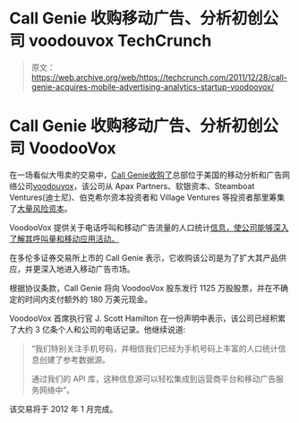 # Call Genie 收购移动广告、分析初创公司 voodouvox TechCrunch

> 原文：<https://web.archive.org/web/https://techcrunch.com/2011/12/28/call-genie-acquires-mobile-advertising-analytics-startup-voodoovox/>

# Call Genie 收购移动广告、分析初创公司 VoodooVox

在一场看似大甩卖的交易中，[Call Genie](https://web.archive.org/web/20221006164026/http://www.crunchbase.com/company/call-genie)[收购了](https://web.archive.org/web/20221006164026/http://www.marketwire.com/press-release/call-genie-executes-definitive-agreement-to-acquire-voodoovox-inc-tsx-gne-1602128.htm)总部位于美国的移动分析和广告网络公司[voodouvox](https://web.archive.org/web/20221006164026/http://www.voodoovox.com/)，该公司从 Apax Partners、软银资本、Steamboat Ventures(迪士尼)、伯克希尔资本投资者和 Village Ventures 等投资者那里筹集了[大量风险资本](https://web.archive.org/web/20221006164026/http://www.crunchbase.com/company/voodoovox)。

VoodooVox 提供关于电话呼叫和移动广告流量的人口统计[信息，使公司能够深入了解其呼叫量和移动应用活动。](https://web.archive.org/web/20221006164026/https://beta.techcrunch.com/2007/10/05/voodoovox-building-a-voice-20-ad-network/)

在多伦多证券交易所上市的 Call Genie 表示，它收购该公司是为了扩大其产品供应，并更深入地进入移动广告市场。

根据协议条款，Call Genie 将向 VoodooVox 股东发行 1125 万股股票，并在不确定的时间内支付额外的 180 万美元现金。

VoodooVox 首席执行官 J. Scott Hamilton 在一份声明中表示，该公司已经积累了大约 3 亿条个人和公司的电话记录。他继续说道:

> “我们特别关注手机号码，并相信我们已经为手机号码上丰富的人口统计信息创建了参考数据源。
> 
> 通过我们的 API 库，这种信息源可以轻松集成到运营商平台和移动广告服务网络中”。

该交易将于 2012 年 1 月完成。